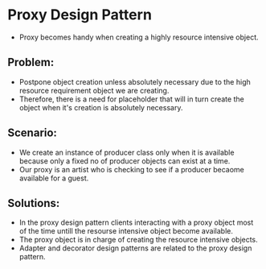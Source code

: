 # Proxy Design Pattern
* Proxy becomes handy when creating a highly resource intensive object.

Problem:
----------
* Postpone  object creation unless absolutely necessary due to the high resource requirement object we are creating.
* Therefore, there is a need for placeholder that will in turn create the object when it's creation is absolutely necessary.

Scenario:
-----------
* We create an instance of producer class only when it is available because only a fixed no of producer objects can exist at a time.
* Our proxy is an artist who is checking to see if a producer becaome available for a guest.

Solutions:
----------
* In the proxy design pattern clients interacting with a proxy object most of the time untill the resourse intensive object become available.
* The proxy object is in charge of creating the resource intensive objects.
* Adapter and decorator design patterns are related to the proxy design pattern.
